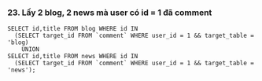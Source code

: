 ### 23. Lấy 2 blog, 2 news mà user có id = 1 đã comment
```mysql
SELECT id,title FROM blog WHERE id IN
  (SELECT target_id FROM `comment` WHERE user_id = 1 && target_table = 'blog)
    UNION
SELECT id,title FROM news WHERE id IN
  (SELECT target_id FROM `comment` WHERE user_id = 1 && target_table = 'news');
```
